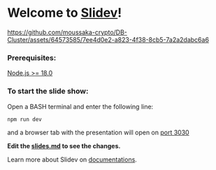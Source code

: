 # Welcome to [Slidev](https://github.com/slidevjs/slidev)!

https://github.com/moussaka-crypto/DB-Cluster/assets/64573585/7ee4d0e2-a823-4f38-8cb5-7a2a2dabc6a6

### Prerequisites:
[Node.js >= 18.0](https://nodejs.org/en)

### To start the slide show:
Open a BASH terminal and enter the following line: 
```
npm run dev
```
and a browser tab with the presentation will open on [port 3030](http://localhost:3030/)

**Edit the [slides.md](./slides.md) to see the changes.**

Learn more about Slidev on [documentations](https://sli.dev/).
